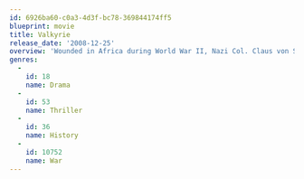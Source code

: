 ```yaml
---
id: 6926ba60-c0a3-4d3f-bc78-369844174ff5
blueprint: movie
title: Valkyrie
release_date: '2008-12-25'
overview: 'Wounded in Africa during World War II, Nazi Col. Claus von Stauffenberg returns to his native Germany and joins the Resistance in a daring plan to create a shadow government and assassinate Adolf Hitler. When events unfold so that he becomes a central player, he finds himself tasked with both leading the coup and personally killing the Führer.'
genres:
  -
    id: 18
    name: Drama
  -
    id: 53
    name: Thriller
  -
    id: 36
    name: History
  -
    id: 10752
    name: War
---
```


